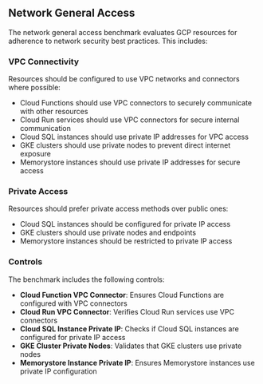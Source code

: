 ## Network General Access

The network general access benchmark evaluates GCP resources for adherence to network security best practices. This includes:

### VPC Connectivity
Resources should be configured to use VPC networks and connectors where possible:
- Cloud Functions should use VPC connectors to securely communicate with other resources
- Cloud Run services should use VPC connectors for secure internal communication
- Cloud SQL instances should use private IP addresses for VPC access
- GKE clusters should use private nodes to prevent direct internet exposure
- Memorystore instances should use private IP addresses for secure access

### Private Access
Resources should prefer private access methods over public ones:
- Cloud SQL instances should be configured for private IP access
- GKE clusters should use private nodes and endpoints
- Memorystore instances should be restricted to private IP access

### Controls
The benchmark includes the following controls:

- **Cloud Function VPC Connector**: Ensures Cloud Functions are configured with VPC connectors
- **Cloud Run VPC Connector**: Verifies Cloud Run services use VPC connectors
- **Cloud SQL Instance Private IP**: Checks if Cloud SQL instances are configured for private IP access
- **GKE Cluster Private Nodes**: Validates that GKE clusters use private nodes
- **Memorystore Instance Private IP**: Ensures Memorystore instances use private IP configuration 
